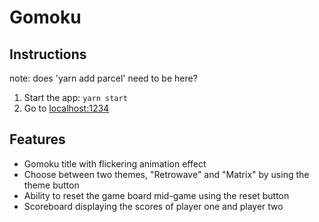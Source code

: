 # Gomoku

## Instructions

note: does 'yarn add parcel' need to be here?
1. Start the app: `yarn start`
2. Go to [localhost:1234](http://localhost:1234)

## Features

- Gomoku title with flickering animation effect
- Choose between two themes, "Retrowave" and "Matrix" by using the theme button
- Ability to reset the game board mid-game using the reset button
- Scoreboard displaying the scores of player one and player two